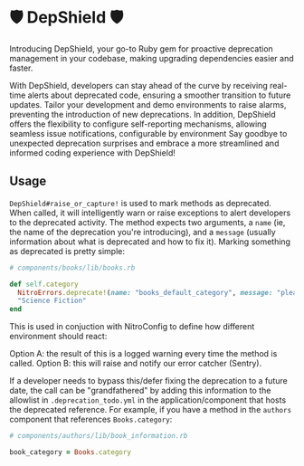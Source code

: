 # 🛡️ DepShield 🛡️

Introducing DepShield, your go-to Ruby gem for proactive deprecation management in your codebase, making upgrading dependencies easier and faster.

With DepShield, developers can stay ahead of the curve by receiving real-time alerts about deprecated code, ensuring a smoother transition to future updates. Tailor your development and demo environments to raise alarms, preventing the introduction of new deprecations. In addition, DepShield offers the flexibility to configure self-reporting mechanisms, allowing seamless issue notifications, configurable by environment Say goodbye to unexpected deprecation surprises and embrace a more streamlined and informed coding experience with DepShield!

## Usage

`DepShield#raise_or_capture!` is used to mark methods as deprecated. When called, it will intelligently warn or raise exceptions to alert developers to the deprecated activity. The method expects two arguments, a `name` (ie, the name of the deprecation you're introducing), and a `message` (usually information about what is deprecated and how to fix it). Marking something as deprecated is pretty simple:

```ruby
# components/books/lib/books.rb

def self.category
  NitroErrors.deprecate!(name: "books_default_category", message: "please use '.default_category' instead")
  "Science Fiction"
end
```

This is used in conjuction with NitroConfig to define how different environment should react:

Option A: the result of this is a logged warning every time the method is called.
Option B: this will raise and notify our error catcher (Sentry).

If a developer needs to bypass this/defer fixing the deprecation to a future date, the call can be "grandfathered" by adding this information to the allowlist in `.deprecation_todo.yml` in the application/component that hosts the deprecated reference. For example, if you have a method in the `authors` component that references `Books.category`:

```ruby
# components/authors/lib/book_information.rb

book_category = Books.category
```
